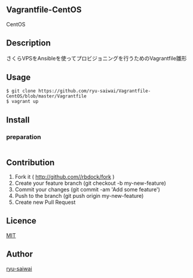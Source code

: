 Vagrantfile-CentOS
-----------------------------------------------------------------------------------------------

CentOS

## Description

さくらVPSをAnsibleを使ってプロビジョニングを行うためのVagrantfile雛形

## Usage

```
$ git clone https://github.com/ryu-saiwai/Vagrantfile-CentOS/blob/master/Vagrantfile
$ vagrant up
```

## Install



### preparation

```

```

## Contribution

1. Fork it ( http://github.com//rbdock/fork )
2. Create your feature branch (git checkout -b my-new-feature)
3. Commit your changes (git commit -am 'Add some feature')
4. Push to the branch (git push origin my-new-feature)
5. Create new Pull Request

## Licence

[MIT](https://github.com/tcnksm/tool/blob/master/LICENCE)

## Author

[ryu-saiwai](https://github.com/ryu-saiwai)
